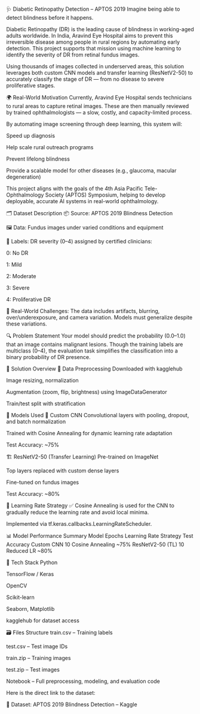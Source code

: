 🩺 Diabetic Retinopathy Detection – APTOS 2019
Imagine being able to detect blindness before it happens.

Diabetic Retinopathy (DR) is the leading cause of blindness in working-aged adults worldwide. In India, Aravind Eye Hospital aims to prevent this irreversible disease among people in rural regions by automating early detection. This project supports that mission using machine learning to identify the severity of DR from retinal fundus images.

Using thousands of images collected in underserved areas, this solution leverages both custom CNN models and transfer learning (ResNetV2-50) to accurately classify the stage of DR — from no disease to severe proliferative stages.

🌍 Real-World Motivation
Currently, Aravind Eye Hospital sends technicians to rural areas to capture retinal images. These are then manually reviewed by trained ophthalmologists — a slow, costly, and capacity-limited process.

By automating image screening through deep learning, this system will:

Speed up diagnosis

Help scale rural outreach programs

Prevent lifelong blindness

Provide a scalable model for other diseases (e.g., glaucoma, macular degeneration)

This project aligns with the goals of the 4th Asia Pacific Tele-Ophthalmology Society (APTOS) Symposium, helping to develop deployable, accurate AI systems in real-world ophthalmology.

🗂️ Dataset Description
📦 Source: APTOS 2019 Blindness Detection

🖼️ Data: Fundus images under varied conditions and equipment

🧠 Labels: DR severity (0–4) assigned by certified clinicians:

0: No DR

1: Mild

2: Moderate

3: Severe

4: Proliferative DR

📌 Real-World Challenges:
The data includes artifacts, blurring, over/underexposure, and camera variation. Models must generalize despite these variations.

🔍 Problem Statement
Your model should predict the probability (0.0–1.0) that an image contains malignant lesions. Though the training labels are multiclass (0–4), the evaluation task simplifies the classification into a binary probability of DR presence.

🚀 Solution Overview
🔹 Data Preprocessing
Downloaded with kagglehub

Image resizing, normalization

Augmentation (zoom, flip, brightness) using ImageDataGenerator

Train/test split with stratification

🔹 Models Used
🧱 Custom CNN
Convolutional layers with pooling, dropout, and batch normalization

Trained with Cosine Annealing for dynamic learning rate adaptation

Test Accuracy: ~75%

🏗️ ResNetV2-50 (Transfer Learning)
Pre-trained on ImageNet

Top layers replaced with custom dense layers

Fine-tuned on fundus images

Test Accuracy: ~80%

🔁 Learning Rate Strategy
✅ Cosine Annealing is used for the CNN to gradually reduce the learning rate and avoid local minima.

Implemented via tf.keras.callbacks.LearningRateScheduler.

📊 Model Performance Summary
Model	Epochs	Learning Rate Strategy	Test Accuracy
Custom CNN	10	Cosine Annealing	~75%
ResNetV2-50 (TL)	10	Reduced LR	~80%

🧰 Tech Stack
Python

TensorFlow / Keras

OpenCV

Scikit-learn

Seaborn, Matplotlib

kagglehub for dataset access

🗃️ Files Structure
train.csv – Training labels

test.csv – Test image IDs

train.zip – Training images

test.zip – Test images

Notebook – Full preprocessing, modeling, and evaluation code

Here is the direct link to the dataset:

🔗 Dataset: APTOS 2019 Blindness Detection – Kaggle
